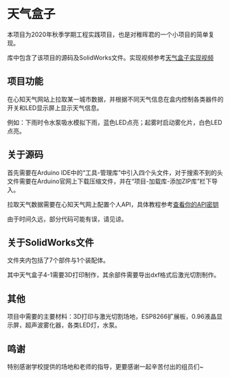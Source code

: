 # 天气盒子

本项目为2020年秋季学期工程实践项目，也是对稚晖君的一个小项目的简单复现。

库中包含了该项目的源码及SolidWorks文件。实现视频参考[天气盒子实现视频](https://www.bilibili.com/video/BV1ev411p7S9)

## 项目功能

在心知天气网站上拉取某一城市数据，并根据不同天气信息在盒内控制各类器件的开关和LED显示屏上显示天气信息。

例如：下雨时令水泵吸水模拟下雨，蓝色LED点亮；起雾时启动雾化片，白色LED点亮。

## 关于源码

首先需要在Arduino IDE中的“工具-管理库”中引入四个头文件，对于搜索不到的头文件需要在Arduino官网上下载压缩文件，并在“项目-加载库-添加ZIP库”栏下导入。

拉取天气数据需要在心知天气网上配置个人API，具体教程参考[查看你的API密钥](https://docs.seniverse.com/api/start/key.html)

由于时间久远，部分代码可能有误，请见谅。

## 关于SolidWorks文件

文件夹内包括了7个部件与1个装配体。

其中天气盒子4-1需要3D打印制作，其余部件需要导出dxf格式后激光切割制作。

## 其他

项目中需要的主要材料：3D打印与激光切割场地，ESP8266扩展板，0.96液晶显示屏，超声波雾化器，各类LED灯，水泵。

## 鸣谢

特别感谢学校提供的场地和老师的指导，更要感谢一起辛苦付出的组员们~ 
